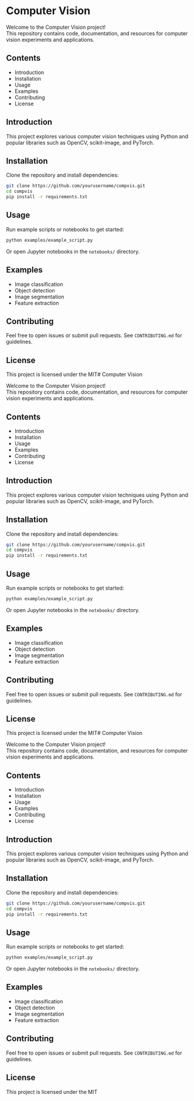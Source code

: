 # Computer Vision

Welcome to the Computer Vision project!  
This repository contains code, documentation, and resources for computer vision experiments and applications.

## Contents

- Introduction
- Installation
- Usage
- Examples
- Contributing
- License

## Introduction

This project explores various computer vision techniques using Python and popular libraries such as OpenCV, scikit-image, and PyTorch.

## Installation

Clone the repository and install dependencies:

```bash
git clone https://github.com/yourusername/compvis.git
cd compvis
pip install -r requirements.txt
```

## Usage

Run example scripts or notebooks to get started:

```bash
python examples/example_script.py
```

Or open Jupyter notebooks in the `notebooks/` directory.

## Examples

- Image classification
- Object detection
- Image segmentation
- Feature extraction

## Contributing

Feel free to open issues or submit pull requests. See `CONTRIBUTING.md` for guidelines.

## License

This project is licensed under the MIT# Computer Vision

Welcome to the Computer Vision project!  
This repository contains code, documentation, and resources for computer vision experiments and applications.

## Contents

- Introduction
- Installation
- Usage
- Examples
- Contributing
- License

## Introduction

This project explores various computer vision techniques using Python and popular libraries such as OpenCV, scikit-image, and PyTorch.

## Installation

Clone the repository and install dependencies:

```bash
git clone https://github.com/yourusername/compvis.git
cd compvis
pip install -r requirements.txt
```

## Usage

Run example scripts or notebooks to get started:

```bash
python examples/example_script.py
```

Or open Jupyter notebooks in the `notebooks/` directory.

## Examples

- Image classification
- Object detection
- Image segmentation
- Feature extraction

## Contributing

Feel free to open issues or submit pull requests. See `CONTRIBUTING.md` for guidelines.

## License

This project is licensed under the MIT# Computer Vision

Welcome to the Computer Vision project!  
This repository contains code, documentation, and resources for computer vision experiments and applications.

## Contents

- Introduction
- Installation
- Usage
- Examples
- Contributing
- License

## Introduction

This project explores various computer vision techniques using Python and popular libraries such as OpenCV, scikit-image, and PyTorch.

## Installation

Clone the repository and install dependencies:

```bash
git clone https://github.com/yourusername/compvis.git
cd compvis
pip install -r requirements.txt
```

## Usage

Run example scripts or notebooks to get started:

```bash
python examples/example_script.py
```

Or open Jupyter notebooks in the `notebooks/` directory.

## Examples

- Image classification
- Object detection
- Image segmentation
- Feature extraction

## Contributing

Feel free to open issues or submit pull requests. See `CONTRIBUTING.md` for guidelines.

## License

This project is licensed under the MIT
